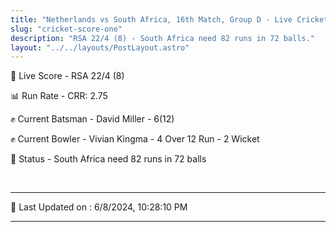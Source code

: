 ```yaml
---
title: "Netherlands vs South Africa, 16th Match, Group D - Live Cricket Score"
slug: "cricket-score-one"
description: "RSA 22/4 (8) - South Africa need 82 runs in 72 balls."
layout: "../../layouts/PostLayout.astro"
---
```


🔴 Live Score - RSA 22/4 (8)  

📊 Run Rate - CRR: 2.75  

✊ Current Batsman - David Miller - 6(12)  

✊ Current Bowler - Vivian Kingma - 4 Over 12 Run - 2 Wicket  

📑 Status - South Africa need 82 runs in 72 balls

<br />

***

📝 Last Updated on : 6/8/2024, 10:28:10 PM

***

